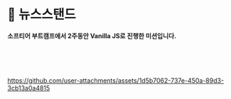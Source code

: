 

#  📰 뉴스스탠드
#### 소프티어 부트캠프에서 2주동안 Vanilla JS로 진행한 미션입니다.
<br><br><br>



https://github.com/user-attachments/assets/1d5b7062-737e-450a-89d3-3cb13a0a4815

